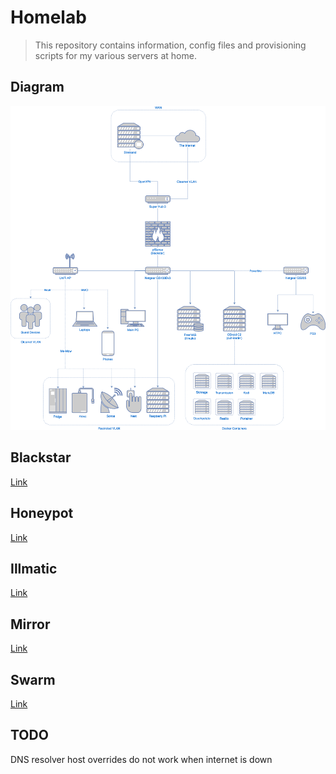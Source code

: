 # Homelab

> This repository contains information, config files and provisioning scripts for my various servers at home.

## Diagram

![Diagram](diagram/diagram.png)

## Blackstar

[Link](./blackstar)

## Honeypot

[Link](./honeypot)

## Illmatic

[Link](./illmatic)

## Mirror

[Link](./mirror)

## Swarm

[Link](./swarm)

## TODO

DNS resolver host overrides do not work when internet is down
